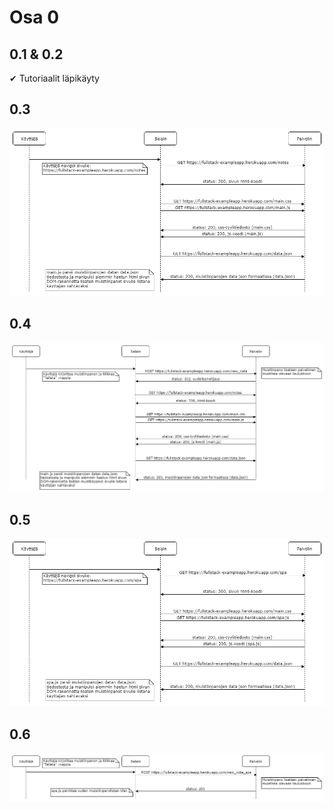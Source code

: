 # Osa 0

## 0.1 & 0.2
✔ Tutoriaalit läpikäyty

## 0.3
![0.3](https://raw.githubusercontent.com/makevertti/full-stack-open-2018/master/osa0/0.3.png)

## 0.4
![0.4](https://raw.githubusercontent.com/makevertti/full-stack-open-2018/master/osa0/0.4.png)

## 0.5
![0.5](https://raw.githubusercontent.com/makevertti/full-stack-open-2018/master/osa0/0.5.png)

## 0.6
![0.6](https://raw.githubusercontent.com/makevertti/full-stack-open-2018/master/osa0/0.6.png)
